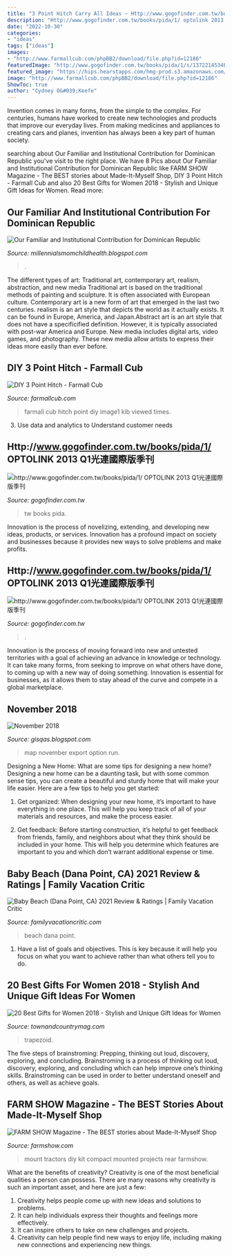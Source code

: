 ```yaml
---
title: "3 Point Hitch Carry All Ideas ~ Http://www.gogofinder.com.tw/books/pida/1/ Optolink 2013 Q1光連國際版季刊"
description: "Http://www.gogofinder.com.tw/books/pida/1/ optolink 2013 q1光連國際版季刊"
date: "2022-10-30"
categories:
- "ideas"
tags: ["ideas"]
images:
- "http://www.farmallcub.com/phpBB2/download/file.php?id=12186"
featuredImage: "http://www.gogofinder.com.tw/books/pida/1/s/1372214534FBBVLxb1.jpg"
featured_image: "https://hips.hearstapps.com/hmg-prod.s3.amazonaws.com/images/screen-shot-2018-03-12-at-2-43-03-pm-1520880331.png?crop=0.767xw:1.00xh;0.104xw,0&amp;resize=480:*"
image: "http://www.farmallcub.com/phpBB2/download/file.php?id=12186"
ShowToc: true
author: "Cydney O&#039;Keefe"
---
```



Invention comes in many forms, from the simple to the complex. For centuries, humans have worked to create new technologies and products that improve our everyday lives. From making medicines and appliances to creating cars and planes, invention has always been a key part of human society.

	

		
searching about Our Familiar and Institutional Contribution for Dominican Republic you've visit to the right place. We have 8 Pics about Our Familiar and Institutional Contribution for Dominican Republic like FARM SHOW Magazine - The BEST stories about Made-It-Myself Shop, DIY 3 Point Hitch - Farmall Cub and also 20 Best Gifts for Women 2018 - Stylish and Unique Gift Ideas for Women. Read more:
		
    
## Our Familiar And Institutional Contribution For Dominican Republic

<img loading=lazy src="https://lh5.googleusercontent.com/proxy/_NJvYyrau5eNuWLjVbvWyitaVBSoMOV94nLwPE9kRbakiSPq0w7_X-srMNP1po8ld5JA5od4OfIJAwZKfc3z_BnFv4o=w1200-h630-n-k-no-nu" onerror="this.onerror=null;this.src='https://tse2.mm.bing.net/th?id=OIP.mUhS9fnCWYxSimljG6maKwHaFj&amp;pid=15.1';" alt="Our Familiar and Institutional Contribution for Dominican Republic">

_Source: millennialsmomchildhealth.blogspot.com_

>. 

	

The different types of art: Traditional art, contemporary art, realism, abstraction, and new media
Traditional art is based on the traditional methods of painting and sculpture. It is often associated with European culture. Contemporary art is a new form of art that emerged in the last two centuries. realism is an art style that depicts the world as it actually exists. It can be found in Europe, America, and Japan.Abstract art is an art style that does not have a specificified definition. However, it is typically associated with post-war America and Europe. New media includes digital arts, video games, and photography. These new media allow artists to express their ideas more easily than ever before.

    
## DIY 3 Point Hitch - Farmall Cub

<img loading=lazy src="http://www.farmallcub.com/phpBB2/download/file.php?id=12186" onerror="this.onerror=null;this.src='https://tse1.mm.bing.net/th?id=OIP._1IBNfXlMkPuKkTYm78yywHaFj&amp;pid=15.1';" alt="DIY 3 Point Hitch - Farmall Cub">

_Source: farmallcub.com_

>farmall cub hitch point diy image1 kib viewed times. 

	

3. Use data and analytics to Understand customer needs 

    
## Http://www.gogofinder.com.tw/books/pida/1/ OPTOLINK 2013 Q1光連國際版季刊

<img loading=lazy src="http://www.gogofinder.com.tw/books/pida/1/s/1372214534FBBVLxb1.jpg" onerror="this.onerror=null;this.src='https://tse1.mm.bing.net/th?id=OIP.nDLvE-CvcyouCFLNKR87ggHaKf&amp;pid=15.1';" alt="http://www.gogofinder.com.tw/books/pida/1/ OPTOLINK 2013 Q1光連國際版季刊">

_Source: gogofinder.com.tw_

>tw books pida. 

	

Innovation is the process of novelizing, extending, and developing new ideas, products, or services. Innovation has a profound impact on society and businesses because it provides new ways to solve problems and make profits.

    
## Http://www.gogofinder.com.tw/books/pida/1/ OPTOLINK 2013 Q1光連國際版季刊

<img loading=lazy src="http://www.gogofinder.com.tw/books/pida/1/s/1372214534fkvtRm8r.jpg" onerror="this.onerror=null;this.src='https://tse1.mm.bing.net/th?id=OIP.CXHsW7k3OsDFcXy-oJ0fjgHaKf&amp;pid=15.1';" alt="http://www.gogofinder.com.tw/books/pida/1/ OPTOLINK 2013 Q1光連國際版季刊">

_Source: gogofinder.com.tw_

>. 

	

Innovation is the process of moving forward into new and untested territories with a goal of achieving an advance in knowledge or technology. It can take many forms, from seeking to improve on what others have done, to coming up with a new way of doing something. Innovation is essential for businesses, as it allows them to stay ahead of the curve and compete in a global marketplace.

    
## November 2018

<img loading=lazy src="https://i.stack.imgur.com/5qMgM.png" onerror="this.onerror=null;this.src='https://tse4.mm.bing.net/th?id=OIP.EVUlfcb5GR1WFAz4FqQsigHaFx&amp;pid=15.1';" alt="November 2018">

_Source: gisqas.blogspot.com_

>map november export option run. 

	

Designing a New Home: What are some tips for designing a new home?
Designing a new home can be a daunting task, but with some common sense tips, you can create a beautiful and sturdy home that will make your life easier. Here are a few tips to help you get started:
1. Get organized: When designing your new home, it’s important to have everything in one place. This will help you keep track of all of your materials and resources, and make the process easier.

2. Get feedback: Before starting construction, it’s helpful to get feedback from friends, family, and neighbors about what they think should be included in your home. This will help you determine which features are important to you and which don’t warrant additional expense or time.


    
## Baby Beach (Dana Point, CA) 2021 Review &amp; Ratings | Family Vacation Critic

<img loading=lazy src="https://www.familyvacationcritic.com/wp-content/uploads/sites/19/2018/09/cf8bc3b4dad544c59c03a43a5f264030.jpg" onerror="this.onerror=null;this.src='https://tse4.mm.bing.net/th?id=OIP.7p3j3fMuAbqYxRS7WAnrzwHaE8&amp;pid=15.1';" alt="Baby Beach (Dana Point, CA) 2021 Review &amp; Ratings | Family Vacation Critic">

_Source: familyvacationcritic.com_

>beach dana point. 

	

1. Have a list of goals and objectives. This is key because it will help you focus on what you want to achieve rather than what others tell you to do.

    
## 20 Best Gifts For Women 2018 - Stylish And Unique Gift Ideas For Women

<img loading=lazy src="https://hips.hearstapps.com/hmg-prod.s3.amazonaws.com/images/screen-shot-2018-03-12-at-2-43-03-pm-1520880331.png?crop=0.767xw:1.00xh;0.104xw,0&amp;resize=480:*" onerror="this.onerror=null;this.src='https://tse1.mm.bing.net/th?id=OIP.7U1pQB3qap8Ti9rHzsZfswHaLE&amp;pid=15.1';" alt="20 Best Gifts for Women 2018 - Stylish and Unique Gift Ideas for Women">

_Source: townandcountrymag.com_

>trapezoid. 

	

The five steps of brainstroming: Prepping, thinking out loud, discovery, exploring, and concluding.
Brainstroming is a process of thinking out loud, discovery, exploring, and concluding which can help improve one’s thinking skills. Brainstroming can be used in order to better understand oneself and others, as well as achieve goals.

    
## FARM SHOW Magazine - The BEST Stories About Made-It-Myself Shop

<img loading=lazy src="https://www.farmshow.com/images/articles/35/3/6937_l.jpg" onerror="this.onerror=null;this.src='https://tse2.mm.bing.net/th?id=OIP.UMBVv3azkWfS7qFyBu6gUgHaE6&amp;pid=15.1';" alt="FARM SHOW Magazine - The BEST stories about Made-It-Myself Shop">

_Source: farmshow.com_

>mount tractors diy kit compact mounted projects rear farmshow. 

	

What are the benefits of creativity?
Creativity is one of the most beneficial qualities a person can possess. There are many reasons why creativity is such an important asset, and here are just a few: 
1. Creativity helps people come up with new ideas and solutions to problems. 
2. It can help individuals express their thoughts and feelings more effectively.
3. It can inspire others to take on new challenges and projects.
4. Creativity can help people find new ways to enjoy life, including making new connections and experiencing new things.


